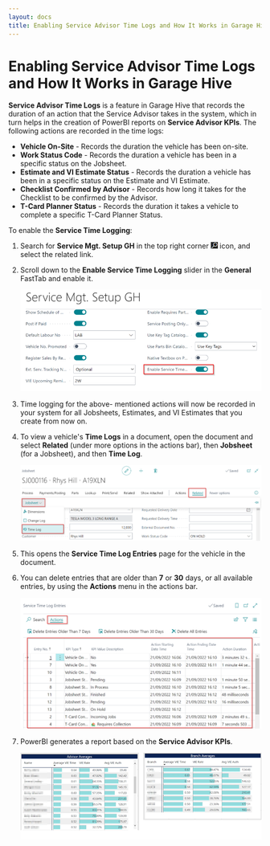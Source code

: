 ```yaml
---
layout: docs
title: Enabling Service Advisor Time Logs and How It Works in Garage Hive
---
```


# Enabling Service Advisor Time Logs and How It Works in Garage Hive
**Service Advisor Time Logs** is a feature in Garage Hive that records the duration of an action that the Service Advisor takes in the system, which in turn helps in the creation of PowerBI reports on **Service Advisor KPIs**. The following actions are recorded in the time logs:
   * **Vehicle On-Site** - Records the duration the vehicle has been on-site.
   * **Work Status Code** - Records the duration a vehicle has been in a specific status on the Jobsheet.
   * **Estimate and VI Estimate Status** - Records the duration a vehicle has been in a specific status on the Estimate and VI Estimate.
   * **Checklist Confirmed by Advisor** - Records how long it takes for the Checklist to be confirmed by the Advisor.
   * **T-Card Planner Status** - Records the duration it takes a vehicle to complete a specific T-Card Planner Status.

To enable the **Service Time Logging**:
1. Search for **Service Mgt. Setup GH** in the top right corner ![](media/search_icon.png) icon, and select the related link.
2. Scroll down to the **Enable Service Time Logging** slider in the **General** FastTab and enable it.

   ![](media/garagehive-time-logging1.png)

3. Time logging for the above- mentioned actions will now be recorded in your system for all Jobsheets, Estimates, and VI Estimates that you create from now on.
4. To view a vehicle's **Time Logs** in a document, open the document and select **Related** (under more options in the actions bar), then **Jobsheet** (for a Jobsheet), and then **Time Log**.

   ![](media/garagehive-time-logging2.png)

5. This opens the **Service Time Log Entries** page for the vehicle in the document. 
6. You can delete entries that are older than **7** or **30** days, or all available entries, by using the **Actions** menu in the actions bar.

   ![](media/garagehive-time-logging3.png)

7. PowerBI generates a report based on the **Service Advisor KPIs**.

   ![](media/garagehive-time-logging4.png)

